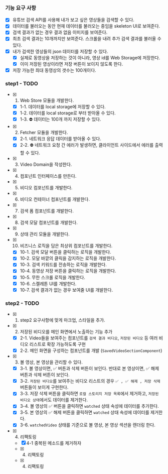 ### 기능 요구 사항

- [x] 유튜브 검색 API를 사용해 내가 보고 싶은 영상들을 검색할 수 있다.
- [x] 데이터를 불러오는 동안 현재 데이터를 불러오는 중임을 skeleton UI로 보여준다.
- [x] 검색 결과가 없는 경우 결과 없음 이미지를 보여준다.
- [x] 최초 검색 결과는 10개까지만 보여준다. 스크롤을 내려 추가 검색 결과를 불러올 수 있다.
- [x] 내가 검색한 영상들의 json 데이터를 저장할 수 있다.
  - [x] 실제로 동영상을 저장하는 것이 아니라, 영상 id를 Web Storage에 저장한다.
  - [x] 이미 저장된 영상이라면 저장 버튼이 보이지 않도록 한다.
- [x] 저장 가능한 최대 동영상의 갯수는 100개이다.

### step1 - TODO

- [x] 1. Web Store 모듈을 개발한다.
  - [x] 1-1. 데이터를 local storage에 저장할 수 있다.
  - [x] 1-2. 데이터를 local storage로 부터 받아올 수 있다.
  - [x] 1-3. ⛔️ 데이터는 100개 까지 저장할 수 있다.
- [x] 2. Fetcher 모듈을 개발한다.

  - [x] 2-1. 네트워크 응답 데이터를 받아올 수 있다.
  - [x] 2-2. ⛔️ 네트워크 요청 간 에러가 발생하면, 클라이언트 사이드에서 에러를 출력할 수 있다.

- [x] 3. Video Domain을 작성한다.

- [x] 4. 컴포넌트 인터페이스를 만든다.

- [x] 5. 비디오 컴포넌트를 개발한다.

- [x] 6. 비디오 컨테이너 컴포넌트를 개발한다.

- [x] 7. 검색 폼 컴포넌트를 개발한다.

- [x] 8. 검색 모달 컴포넌트를 개발한다.

- [x] 9. 상태 관리 모듈을 개발한다.

- [x] 10. 비즈니스 로직을 담은 최상위 컴포넌트를 개발한다.
  - [x] 10-1. 검색 모달 버튼을 클릭하는 로직을 개발한다.
  - [x] 10-2. 모달 바깥의 클릭을 감지하는 로직을 개발한다.
  - [x] 10-3. 검색 키워드를 전송하는 로직을 개발한다.
  - [x] 10-4. 동영상 저장 버튼을 클릭하는 로직을 개발한다.
  - [x] 10-5. 무한 스크롤 로직을 개발한다.
  - [x] 10-6. 스켈레톤 UI를 개발한다.
  - [x] 10-7. 검색 결과가 없는 경우 보여줄 UI를 개발한다.

### step2 - TODO

- [x] 1. step2 요구사항에 맞게 마크업, 스타일을 추가.
- [x] 2. 저장된 비디오를 메인 화면에서 노출하는 기능 추가
  - [x] 2-1. Video들을 보여주는 컴포넌트를 `검색 결과 비디오`, `저장된 비디오` 등 여러 비디오 리스트로 확장 가능하도록 구현
  - [x] 2-2. 메인 화면을 구성하는 컴포넌트를 개발 (`SavedVideoSectionComponent`)
- [x] 3. 볼 영상, 본 영상을 관리할 수 있다.
  - [x] 3-1. 볼 영상이면, ✅ 버튼과 삭제 버튼이 보인다. 반대로 본 영상이면, ✅ 해제 버튼과 삭제 버튼이 보인다.
  - [x] 3-2. `저장된 비디오`를 보여주는 비디오 리스트의 경우 `✅ , ✅ 해제 , 저장 삭제` 버튼들이 보이게 구현한다.
  - [x] 3-3. 저장 삭제 버튼을 클릭하면 `로컬 스토리지 저장 목록`에서 제거하고, `저장된 비디오 상태`에서도 데이터를 제거한다.
  - [x] 3-4. 볼 영상의 ✅ 버튼을 클릭하면 `watched` 상태 속성에 데이터를 추가한다.
  - [x] 3-5. 본 영상의 ✅ 해제 버튼을 클릭하면 `watched` 상태 속성에 데이터를 제거한다.
  - [x] 3-6. `watchedVideo` 상태를 기준으로 볼 영상, 본 영상 섹션을 렌더링 한다.
- [x] 4. 리팩토링
  - [x] 4-1 중복된 메소드를 제거하자
  - [x] 4. 리팩토링
  - [x] 4. 리팩토링
